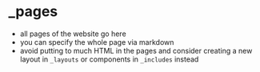 # \_pages

- all pages of the website go here
- you can specify the whole page via markdown
- avoid putting to much HTML in the pages and consider creating a new layout in `_layouts` or components in `_includes` instead
